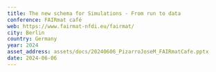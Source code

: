 ```yaml
---
title: The new schema for Simulations - From run to data
conference: FAIRmat café
web: https://www.fairmat-nfdi.eu/fairmat/
city: Berlin
country: Germany
year: 2024
asset_address: assets/docs/20240606_PizarroJoseM_FAIRmatCafe.pptx
date: 2024-06-06
---
```

